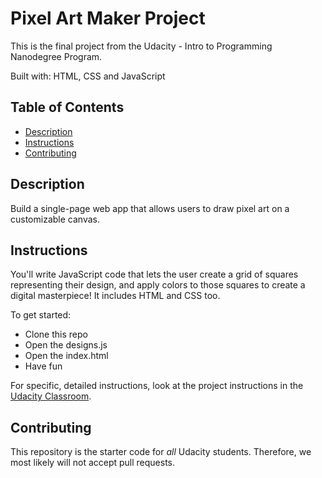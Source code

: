 # Pixel Art Maker Project

This is the final project from the Udacity - Intro to Programming Nanodegree Program.

Built with: 		HTML, CSS and JavaScript

## Table of Contents
* [Description](#description)
* [Instructions](#instructions)
* [Contributing](#contributing)

## Description
Build a single-page web app that allows users to draw pixel art on a customizable canvas.

## Instructions

You'll write JavaScript code that lets the user create a grid of squares representing their design, and apply colors to those squares to create a digital masterpiece! It includes HTML and CSS too.

To get started: 
- Clone this repo
- Open the designs.js
- Open the index.html
- Have fun

For specific, detailed instructions, look at the project instructions in the [Udacity Classroom](https://classroom.udacity.com/me).

## Contributing
This repository is the starter code for _all_ Udacity students. Therefore, we most likely will not accept pull requests.
